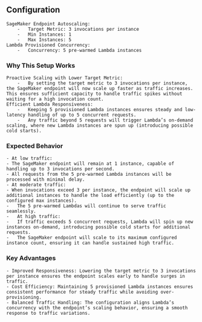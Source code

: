 ## Configuration 
	SageMaker Endpoint Autoscaling:
		-	Target Metric: 3 invocations per instance
		-	Min Instances: 1
		-	Max Instances: 5
	Lambda Provisioned Concurrency:
		-	Concurrency: 5 pre-warmed Lambda instances

### Why This Setup Works
	Proactive Scaling with Lower Target Metric: 
		-	By setting the target metric to 3 invocations per instance, the SageMaker endpoint will now scale up faster as traffic increases. This ensures sufficient capacity to handle traffic spikes without waiting for a high invocation count.
	Efficient Lambda Responsiveness:
		-	Keeping 5 provisioned Lambda instances ensures steady and low-latency handling of up to 5 concurrent requests.
		-	Any traffic beyond 5 requests will trigger Lambda’s on-demand scaling, where new Lambda instances are spun up (introducing possible cold starts).

### Expected Behavior
	- At low traffic:
	- The SageMaker endpoint will remain at 1 instance, capable of handling up to 3 invocations per second.
	- All requests from the 5 pre-warmed Lambda instances will be processed with minimal delay.
	- At moderate traffic:
	- When invocations exceed 3 per instance, the endpoint will scale up additional instances to handle the load efficiently (up to the configured max instances).
	-	The 5 pre-warmed Lambdas will continue to serve traffic seamlessly.
	-	At high traffic:
	-	If traffic exceeds 5 concurrent requests, Lambda will spin up new instances on-demand, introducing possible cold starts for additional requests.
	-	The SageMaker endpoint will scale to its maximum configured instance count, ensuring it can handle sustained high traffic.

### Key Advantages
	- Improved Responsiveness: Lowering the target metric to 3 invocations per instance ensures the endpoint scales early to handle surges in traffic.
	- Cost Efficiency: Maintaining 5 provisioned Lambda instances ensures consistent performance for steady traffic while avoiding over-provisioning.
	- Balanced Traffic Handling: The configuration aligns Lambda’s concurrency with the endpoint’s scaling behavior, ensuring a smooth response to traffic variations.
